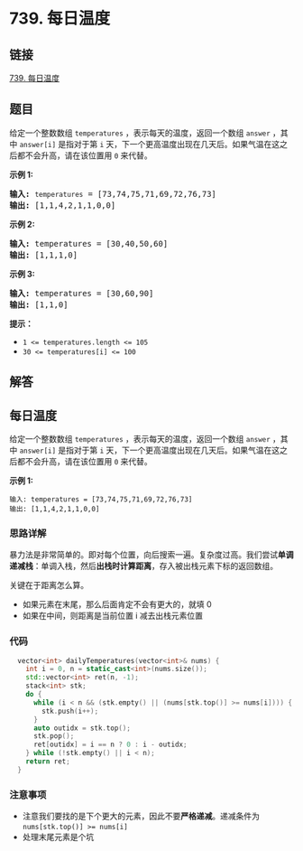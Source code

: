 # 739. 每日温度

## 链接

[739. 每日温度](https://leetcode.cn/problems/daily-temperatures/description/)

## 题目

给定一个整数数组 `temperatures` ，表示每天的温度，返回一个数组 `answer` ，其中 `answer[i]` 是指对于第 `i` 天，下一个更高温度出现在几天后。如果气温在这之后都不会升高，请在该位置用 `0` 来代替。

**示例 1:**

<pre><strong>输入:</strong> <code>temperatures</code> = [73,74,75,71,69,72,76,73]
<strong>输出:</strong>&nbsp;[1,1,4,2,1,1,0,0]
</pre>

**示例 2:**

<pre><strong>输入:</strong> temperatures = [30,40,50,60]
<strong>输出:</strong>&nbsp;[1,1,1,0]
</pre>

**示例 3:**

<pre><strong>输入:</strong> temperatures = [30,60,90]
<strong>输出: </strong>[1,1,0]</pre>

**提示：**

* `1 <= temperatures.length <= 105`
* `30 <= temperatures[i] <= 100`

## 解答

## 每日温度

给定一个整数数组 `temperatures` ，表示每天的温度，返回一个数组 `answer` ，其中 `answer[i]` 是指对于第 `i` 天，下一个更高温度出现在几天后。如果气温在这之后都不会升高，请在该位置用 `0` 来代替。

**示例 1:**

```
输入: temperatures = [73,74,75,71,69,72,76,73]
输出: [1,1,4,2,1,1,0,0]
```

### 思路详解

暴力法是非常简单的。即对每个位置，向后搜索一遍。复杂度过高。我们尝试**单调递减栈**：单调入栈，然后**出栈时计算距离**，存入被出栈元素下标的返回数组。

关键在于距离怎么算。

* 如果元素在末尾，那么后面肯定不会有更大的，就填 0
* 如果在中间，则距离是当前位置 i 减去出栈元素位置

### 代码

```cpp
  vector<int> dailyTemperatures(vector<int>& nums) {
    int i = 0, n = static_cast<int>(nums.size());    
    std::vector<int> ret(n, -1);
    stack<int> stk;
    do {
      while (i < n && (stk.empty() || (nums[stk.top()] >= nums[i]))) {
        stk.push(i++);
      }
      auto outidx = stk.top();
      stk.pop();
      ret[outidx] = i == n ? 0 : i - outidx;
    } while (!stk.empty() || i < n);
    return ret;
  }
```

### 注意事项

* 注意我们要找的是下个更大的元素，因此不要**严格递减**。递减条件为 `nums[stk.top()] >= nums[i]`
* 处理末尾元素是个坑
